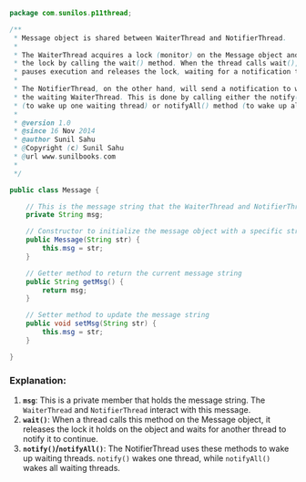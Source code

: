 ```java
package com.sunilos.p11thread;

/**
 * Message object is shared between WaiterThread and NotifierThread.
 * 
 * The WaiterThread acquires a lock (monitor) on the Message object and releases
 * the lock by calling the wait() method. When the thread calls wait(), it
 * pauses execution and releases the lock, waiting for a notification to resume.
 * 
 * The NotifierThread, on the other hand, will send a notification to wake up 
 * the waiting WaiterThread. This is done by calling either the notify() method 
 * (to wake up one waiting thread) or notifyAll() method (to wake up all waiting threads). 
 * 
 * @version 1.0
 * @since 16 Nov 2014
 * @author Sunil Sahu
 * @Copyright (c) Sunil Sahu
 * @url www.sunilbooks.com
 * 
 */

public class Message {

    // This is the message string that the WaiterThread and NotifierThread work with
    private String msg;

    // Constructor to initialize the message object with a specific string
    public Message(String str) {
        this.msg = str;
    }

    // Getter method to return the current message string
    public String getMsg() {
        return msg;
    }

    // Setter method to update the message string
    public void setMsg(String str) {
        this.msg = str;
    }

}
```

### Explanation:
1. **`msg`**: This is a private member that holds the message string. The `WaiterThread` and `NotifierThread` interact with this message.
2. **`wait()`**: When a thread calls this method on the Message object, it releases the lock it holds on the object and waits for another thread to notify it to continue.
3. **`notify()`/`notifyAll()`**: The NotifierThread uses these methods to wake up waiting threads. `notify()` wakes one thread, while `notifyAll()` wakes all waiting threads.
